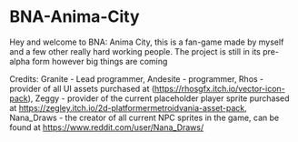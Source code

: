 # BNA-Anima-City


Hey and welcome to BNA: Anima City, this is a fan-game made by myself and a few other really hard working people. 
The project is still in its pre-alpha form however big things are coming




Credits:
Granite - Lead programmer,
Andesite - programmer,
Rhos - provider of all UI assets purchased at (https://rhosgfx.itch.io/vector-icon-pack),
Zeggy - provider of the current placeholder player sprite purchased at https://zegley.itch.io/2d-platformermetroidvania-asset-pack,
Nana_Draws - the creator of all current NPC sprites in the game, can be found at https://www.reddit.com/user/Nana_Draws/
